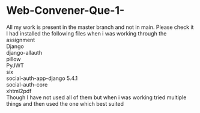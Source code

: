 # Web-Convener-Que-1-
All my work is present in the master branch and not in main. Please check it  
I had installed the following files when i was working through the assignment  
Django  
django-allauth  
pillow  
PyJWT  
six  
social-auth-app-django 5.4.1  
social-auth-core  
xhtml2pdf  
Though I have not used all of them but when i was working tried multiple things and then used the one which best suited

